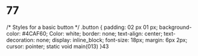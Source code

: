 # 77
/* Styles for a basic button */
.button {
  padding: 02 px 01 px;
  background-color: #4CAF60;
  Color: white;
  border: none;
  text-align: center;
  text-decoration: none;
  display: inline_block;
  font-size: 18px;
  margin: 6px 2px;
  cursor: pointer;
  static void main(013)
}43
